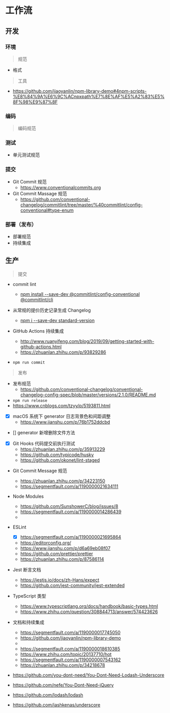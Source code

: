 # 工作流

## 开发

### 环境

> 规范

- 格式

> 工具

- https://github.com/jiaoyanlin/npm-library-demo#4npm-scripts-%E8%84%9A%E6%9C%ACnpxpath%E7%8E%AF%E5%A2%83%E5%8F%98%E9%87%8F

### 编码

> 编码规范

### 测试

- 单元测试规范

### 提交

- Git Commit 规范
  - https://www.conventionalcommits.org
- Git Commit Massage 规范
  - https://github.com/conventional-changelog/commitlint/tree/master/%40commitlint/config-conventional#type-enum

### 部署（发布）

- 部署规范
- 持续集成

## 生产

> 提交


- commit lint
  - [npm install --save-dev @commitlint/config-conventional @commitlint/cli](https://github.com/conventional-changelog/commitlint)
- 从常规的提价历史记录生成 Changelog
  - [npm i --save-dev standard-version](https://github.com/conventional-changelog/standard-version)
- GitHub Actions 持续集成
  - http://www.ruanyifeng.com/blog/2019/09/getting-started-with-github-actions.html
  - https://zhuanlan.zhihu.com/p/93829286

- `npm run commit`

> 发布

- 发布规范
  - https://github.com/conventional-changelog/conventional-changelog-config-spec/blob/master/versions/2.1.0/README.md
- `npm run release`
- https://www.cnblogs.com/tzyy/p/5193811.html


- [x] macOS 系统下 generator 日志背景色和间距调整
  - https://www.jianshu.com/p/76b1752ddcbd
- [] generator 新增删除文件方法
- [x] Git Hooks 代码提交前执行测试
  - https://zhuanlan.zhihu.com/p/35913229
  - https://github.com/typicode/husky
  - https://github.com/okonet/lint-staged
- Git Commit Message 规范
  - https://zhuanlan.zhihu.com/p/34223150
  - https://segmentfault.com/a/1190000021634111
- Node Modules
  - https://github.com/SunshowerC/blog/issues/8
  - https://segmentfault.com/a/1190000014286439
  -
- ESLint
  - [x] https://segmentfault.com/a/1190000021695864
  - https://editorconfig.org/
  - https://www.jianshu.com/p/d6a69eb08f07
  - https://github.com/prettier/prettier
  - https://zhuanlan.zhihu.com/p/87586114
- Jest 断言文档
  - https://jestjs.io/docs/zh-Hans/expect
  - https://github.com/jest-community/jest-extended
- TypeScript 类型
  - https://www.typescriptlang.org/docs/handbook/basic-types.html
  - https://www.zhihu.com/question/308844713/answer/574423626
- 文档和持续集成
  - https://segmentfault.com/a/1190000017745050
  - https://github.com/jiaoyanlin/npm-library-demo
  -
  - https://segmentfault.com/a/1190000018610385
  - https://www.zhihu.com/topic/20137710/hot
  - https://segmentfault.com/a/1190000007543162
  - https://zhuanlan.zhihu.com/p/34218678

- https://github.com/you-dont-need/You-Dont-Need-Lodash-Underscore
- https://github.com/nefe/You-Dont-Need-jQuery
- https://github.com/lodash/lodash
- https://github.com/jashkenas/underscore
